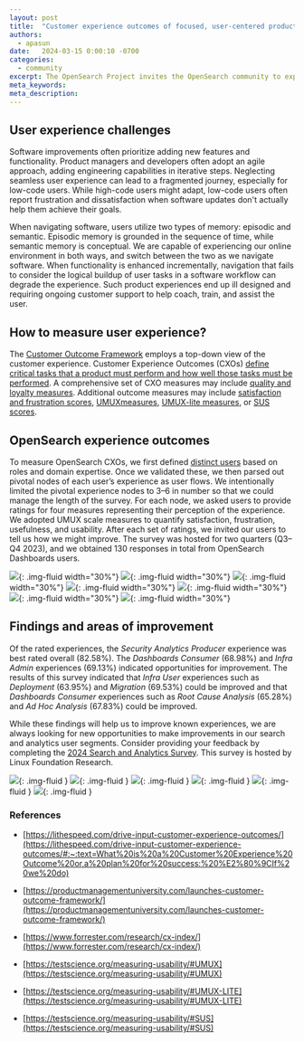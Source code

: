 ```yaml
---
layout: post
title:  "Customer experience outcomes of focused, user-centered product design improvements"
authors:
  - apasun
date:   2024-03-15 0:00:10 -0700
categories:
  - community
excerpt: The OpenSearch Project invites the OpenSearch community to explore the future of search, analytics, and generative AI at the first OpenSearch user conference in Europe. Join us in Berlin on May 6 & 7 and learn how to build powerful applications and get the most out of your OpenSearch deployments.
meta_keywords: 
meta_description: 
---
```


## User experience challenges

Software improvements often prioritize adding new features and functionality. Product managers and developers often adopt an agile approach, adding engineering capabilities in iterative steps. Neglecting seamless user experience can lead to a fragmented journey, especially for low-code users. While high-code users might adapt, low-code users often report frustration and dissatisfaction when software updates don't actually help them achieve their goals.

When navigating software, users utilize two types of memory: episodic and semantic. Episodic memory is grounded in the sequence of time, while semantic memory is conceptual. We are capable of experiencing our online environment in both ways, and switch between the two as we navigate software. When functionality is enhanced incrementally, navigation that fails to consider the logical buildup of user tasks in a software workflow can degrade the experience. Such product experiences end up ill designed and requiring ongoing customer support to help coach, train, and assist the user.

## How to measure user experience?
The [Customer Outcome Framework](https://productmanagementuniversity.com/launches-customer-outcome-framework/) employs a top-down view of the customer experience. Customer Experience Outcomes (CXOs) [define critical tasks that a product must perform and how well those tasks must be performed](https://lithespeed.com/drive-input-customer-experience-outcomes/#:~:text=What%20is%20a%20Customer%20Experience%20Outcome%20or,a%20plan%20for%20success:%20%E2%80%9CIf%20we%20do). A comprehensive set of CXO measures may include [quality and loyalty measures](https://www.forrester.com/research/cx-index/). Additional outcome measures may include [satisfaction and frustration scores](https://www.dynatrace.com/news/blog/user-experience-score-the-one-metric-to-rule-them-all/), [UMUX](https://testscience.org/measuring-usability/#UMUX)[measures](https://testscience.org/measuring-usability/#UMUX), [UMUX-lite measures](https://testscience.org/measuring-usability/#UMUX-LITE), or [SUS scores](https://testscience.org/measuring-usability/#SUS).

## OpenSearch experience outcomes
To measure OpenSearch CXOs, we first defined [distinct users](https://opensearch.org/blog/q1-survey-results/) based on roles and domain expertise. Once we validated these, we then parsed out pivotal nodes of each user’s experience as user flows. We intentionally limited the pivotal experience nodes to 3–6 in number so that we could manage the length of the survey. For each node, we asked users to provide ratings for four measures representing their perception of the experience. We adopted UMUX scale measures to quantify satisfaction, frustration, usefulness, and usability. After each set of ratings, we invited our users to tell us how we might improve. The survey was hosted for two quarters (Q3–Q4 2023), and we obtained 130 responses in total from OpenSearch Dashboards users.

![](/assets/media/blog-images/2024-03-15-customer-experience-outcomes/InfraUser_2.2.png){: .img-fluid width="30%"}
![](/assets/media/blog-images/2024-03-15-customer-experience-outcomes/InfraUser_2.3.png){: .img-fluid width="30%"}
![](/assets/media/blog-images/2024-03-15-customer-experience-outcomes/InfraUser_2.4.png){: .img-fluid width="30%"}
![](/assets/media/blog-images/2024-03-15-customer-experience-outcomes/DataAdmin_Graph_3.2.png){: .img-fluid width="30%"}
![](/assets/media/blog-images/2024-03-15-customer-experience-outcomes/DataAdmin_Graph_3.3.png){: .img-fluid width="30%"}
![](/assets/media/blog-images/2024-03-15-customer-experience-outcomes/Search_Producers_4.2.png){: .img-fluid width="30%"}
![](/assets/media/blog-images/2024-03-15-customer-experience-outcomes/Security_Analytics_6.2.png){: .img-fluid width="30%"}

## Findings and areas of improvement 

Of the rated experiences, the *Security Analytics Producer* experience was best rated overall (82.58%). The *Dashboards* *Consumer* (68.98%) and *Infra Admin* experiences (69.13%) indicated opportunities for improvement. The results of this survey indicated that *Infra User* experiences such as *Deployment* (63.95%) and *Migration* (69.53%) could be improved and that *Dashboards* *Consumer* experiences such as *Root Cause Analysis* (65.28%) and *Ad Hoc Analysis* (67.83%) could be improved.

While these findings will help us to improve known experiences, we are always looking for new opportunities to make improvements in our search and analytics user segments. Consider providing your feedback by completing the [2024 Search and Analytics Survey](https://www.research.net/r/JJGMP3R). This survey is hosted by Linux Foundation Research.


![](/assets/media/blog-images/2024-03-15-customer-experience-outcomes/InfraUser_Graph_2.1.png){: .img-fluid }
![](/assets/media/blog-images/2024-03-15-customer-experience-outcomes/DataAdmin_Graph_3.1.png){: .img-fluid }
![](/assets/media/blog-images/2024-03-15-customer-experience-outcomes/Search_Producers_4.1.png){: .img-fluid }
![](/assets/media/blog-images/2024-03-15-customer-experience-outcomes/Log_Analytics_5.1.png){: .img-fluid }
![](/assets/media/blog-images/2024-03-15-customer-experience-outcomes/Security_Analytics_6.1.png){: .img-fluid }
![](/assets/media/blog-images/2024-03-15-customer-experience-outcomes/Analytics_Customer_7.1.png){: .img-fluid }

### References

- [https://lithespeed.com/drive-input-customer-experience-outcomes/](https://lithespeed.com/drive-input-customer-experience-outcomes/#:~:text=What%20is%20a%20Customer%20Experience%20Outcome%20or,a%20plan%20for%20success:%20%E2%80%9CIf%20we%20do)

- [https://productmanagementuniversity.com/launches-customer-outcome-framework/](https://productmanagementuniversity.com/launches-customer-outcome-framework/)

- [https://www.forrester.com/research/cx-index/](https://www.forrester.com/research/cx-index/)

- [https://testscience.org/measuring-usability/#UMUX](https://testscience.org/measuring-usability/#UMUX)

- [https://testscience.org/measuring-usability/#UMUX-LITE](https://testscience.org/measuring-usability/#UMUX-LITE)

- [https://testscience.org/measuring-usability/#SUS](https://testscience.org/measuring-usability/#SUS)

